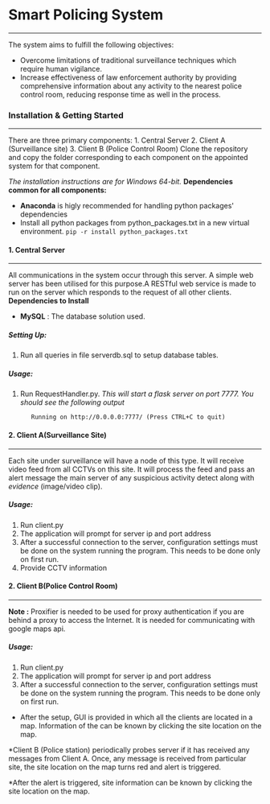 # Smart Policing System
-----------------------------    
The system aims to fulfill the following objectives:
* Overcome limitations of traditional surveillance techniques which require human vigilance.
* Increase effectiveness of law enforcement authority by providing comprehensive information about any activity to the nearest police control room, reducing response time as well in the process. 

 ### Installation & Getting Started
 ----------------------------------
There are three primary components:
	1. Central Server
	2. Client A (Surveillance site)
	3. Client B (Police Control Room)
Clone the repository and copy the folder corresponding to each component on the appointed system for that component.

*The installation instructions are for Windows 64-bit.*
**Dependencies common for all components:**
- **Anaconda** is higly recommended for handling python packages' dependencies
- Install all python packages from python_packages.txt in a new virtual environment.
    `pip -r install python_packages.txt`
#### 1. Central Server
_______________________

All communications in the system occur through this server. A simple web server
has been utilised for this purpose.A RESTful web service is made to run on the
server which responds to the request of all other clients.
**Dependencies to Install**
- **MySQL** : The database solution used. 

##### Setting Up:


1. Run all queries in file serverdb.sql to setup database tables.

##### Usage:

1. Run RequestHandler.py. 
*This will start a flask server on port 7777. 
    You should see the following output*
    
          Running on http://0.0.0.0:7777/ (Press CTRL+C to quit)









#### 2. Client A(Surveillance Site)
_______________________

Each site under surveillance will have a node of this type. It will receive video feed
from all CCTVs on this site. It will process the feed and pass an alert message the main server
of any suspicious activity detect along with *evidence* (image/video clip).

##### Usage:
1. Run client.py
2. The application will prompt for  server ip and port address
3. After a successful connection to the server, configuration settings must be done on the system    running the program. This needs to be done only on first run.
4. Provide CCTV information

#### 2. Client B(Police Control Room)
_______________________



**Note :** Proxifier is needed to be used for proxy authentication if you are behind a proxy to access the Internet. It is needed for communicating with google maps api.
##### Usage:

1. Run client.py
2. The application will prompt for  server ip and port address
3. After a successful connection to the server, configuration settings must be done on the system    running the program. This needs to be done only on first run.

* After the setup, GUI is provided in which all the clients are located in a map. Information of the can be known by 
clicking the site location on the map.

*Client B (Police station) periodically probes server if it has received any messages from Client A. Once, any message is
received from particular site, the site location on the map turns red and alert is triggered.

*After the alert is triggered, site information can be known by clicking the site location on the map.
